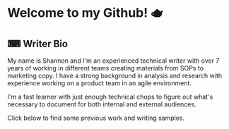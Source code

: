 # Welcome to my Github! 🫖
## ⌨ Writer Bio 
My name is Shannon and I'm an experienced technical writer with over 7 years of working in different teams creating materials from SOPs to marketing copy. I have a strong background in analysis and research with experience working on a product team in an agile environment.

I'm a fast learner with just enough technical chops to figure out what's necessary to document for both internal and external audiences.

Click below to find some previous work and writing samples.
